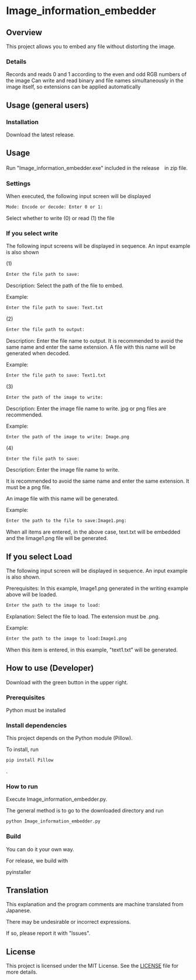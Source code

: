 # Image_information_embedder

## Overview
This project allows you to embed any file without distorting the image.

### Details
Records and reads 0 and 1 according to the even and odd RGB numbers of the image
Can write and read binary and file names simultaneously in the image itself, so extensions can be applied automatically

## Usage (general users)

### Installation

Download the latest release.

## Usage
Run "Image_information_embedder.exe" included in the release　in zip file.

### Settings

When executed, the following input screen will be displayed

```sh
Mode: Encode or decode: Enter 0 or 1:
```

Select whether to write (0) or read (1) the file
### If you select write

The following input screens will be displayed in sequence. An input example is also shown

(1)
```sh
Enter the file path to save:
```

Description: Select the path of the file to embed.

Example:
```sh
Enter the file path to save: Text.txt
```
(2)
```sh
Enter the file path to output:
```

Description: Enter the file name to output.
It is recommended to avoid the same name and enter the same extension.
A file with this name will be generated when decoded.

Example:
```sh
Enter the file path to save: Text1.txt
```
(3)
```sh
Enter the path of the image to write:
```

Description: Enter the image file name to write.
jpg or png files are recommended.

Example:
```sh
Enter the path of the image to write: Image.png
```
(4)
```sh
Enter the file path to save:
```

Description: Enter the image file name to write.

It is recommended to avoid the same name and enter the same extension.
It must be a png file.

An image file with this name will be generated.

Example:
```sh
Enter the path to the file to save:Image1.png:
```
When all items are entered, in the above case, text.txt will be embedded and the Iimage1.png file will be generated.

## If you select Load
The following input screen will be displayed in sequence. An input example is also shown.

Prerequisites: In this example, Image1.png generated in the writing example above will be loaded.

```sh
Enter the path to the image to load:
```
Explanation:
Select the file to load. The extension must be .png.

Example:

```sh
Enter the path to the image to load:Image1.png
```
When this item is entered, in this example, "text1.txt" will be generated.

## How to use (Developer)
Download with the green button in the upper right.
### Prerequisites
Python must be installed
### Install dependencies
This project depends on the Python module (Pillow).

To install, run

```sh
pip install Pillow
```

.
### How to run

Execute Image_information_embedder.py.

The general method is to go to the downloaded directory and run

```sh
python Image_information_embedder.py
```

### Build

You can do it your own way.

For release, we build with

pyinstaller


## Translation

This explanation and the program comments are machine translated from Japanese.

There may be undesirable or incorrect expressions.

If so, please report it with "lssues".

## License

This project is licensed under the MIT License. See the [LICENSE](LICENSE) file for more details.
